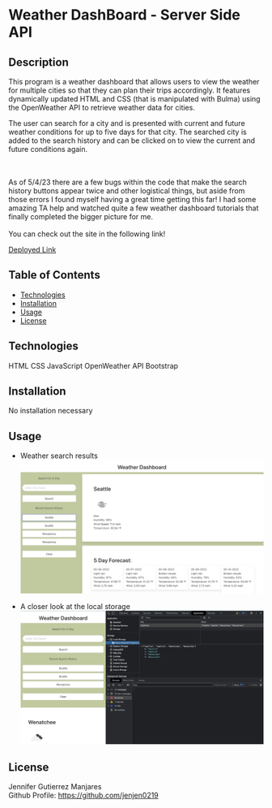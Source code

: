 
# Weather DashBoard - Server Side API

## Description
This program is a weather dashboard that allows users to view the weather for multiple cities so that they can plan their trips accordingly. It features dynamically updated HTML and CSS (that is manipulated with Bulma) using the OpenWeather API to retrieve weather data for cities.

The user can search for a city and is presented with current and future weather conditions for up to five days for that city. The searched city is added to the search history and can be clicked on to view the current and future conditions again.

<br>
<br>
As of 5/4/23 there are a few bugs within the code that make the search history buttons appear twice and other logistical things, but aside from those errors I found myself having a great time getting this far! I had some amazing TA help and watched quite a few weather dashboard tutorials that finally completed the bigger picture for me. 
<br>
<br>
You can check out the site in the following link! 
<br>

[Deployed Link](https://jenjen0219.github.io/weather-dashboard/)

## Table of Contents
- [Technologies](#technologies)
- [Installation](#installation)
- [Usage](#usage)
- [License](#license)

## Technologies
HTML
CSS
JavaScript
OpenWeather API
Bootstrap

## Installation
No installation necessary 


## Usage
- Weather search results 
![screenshot of testing API](/assets/images/weatherResultsCH6.png)

- A closer look at the local storage 
![screenshot of testing API](/assets/images/localStorageScreenShotCH6.png)


## License
Jennifer Gutierrez Manjares <br>
Github Profile: https://github.com/jenjen0219


